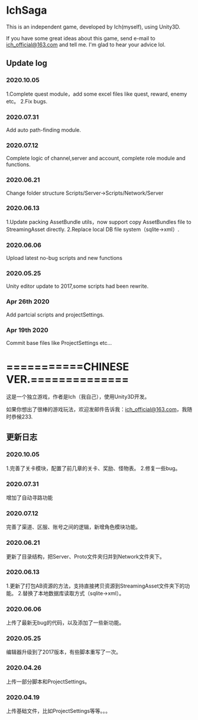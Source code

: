 # IchSaga
This is an independent game, developed by Ich(myself), using Unity3D.

If you have some great ideas about this game, send e-mail to ich_official@163.com and tell me. I'm glad to hear your advice lol.

## Update log
### 2020.10.05
  1.Complete quest module，add some excel files like quest, reward, enemy etc。
  2.Fix bugs.
### 2020.07.31
  Add auto path-finding module.
### 2020.07.12
  Complete logic of channel,server and account, complete role module and functions.
### 2020.06.21
  Change folder structure Scripts/Server->Scripts/Network/Server
### 2020.06.13
  1.Update packing AssetBundle utils，now support copy AssetBundles file to StreamingAsset directly.
  2.Replace local DB file system（sqlite->xml）.
### 2020.06.06
  Upload latest no-bug scripts and new functions
### 2020.05.25
  Unity editor update to 2017,some scripts had been rewrite.
### Apr 26th 2020
  Add partcial scripts and projectSettings.
### Apr 19th 2020
  Commit base files like ProjectSettings etc...

# ===========CHINESE VER.==============

这是一个独立游戏，作者是Ich（我自己），使用Unity3D开发。

如果你想出了很棒的游戏玩法，欢迎发邮件告诉我：ich_official@163.com，我随时恭候233.

## 更新日志
### 2020.10.05
  1.完善了关卡模块，配置了前几章的关卡、奖励、怪物表。
  2.修复一些bug。
### 2020.07.31
  增加了自动寻路功能
### 2020.07.12
  完善了渠道、区服、账号之间的逻辑，新增角色模块功能。
### 2020.06.21
  更新了目录结构，把Server、Proto文件夹归并到Network文件夹下。
### 2020.06.13
  1.更新了打包AB资源的方法，支持直接拷贝资源到StreamingAsset文件夹下的功能。
  2.替换了本地数据库读取方式（sqlite->xml）。
### 2020.06.06
  上传了最新无bug的代码，以及添加了一些新功能。
### 2020.05.25
  编辑器升级到了2017版本，有些脚本重写了一次。
### 2020.04.26
  上传一部分脚本和ProjectSettings。
### 2020.04.19
  上传基础文件，比如ProjectSettings等等。。。
